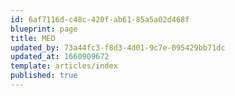 ```yaml
---
id: 6af7116d-c48c-420f-ab61-85a5a02d468f
blueprint: page
title: MED
updated_by: 73a44fc3-f8d3-4d01-9c7e-095429bb71dc
updated_at: 1660909672
template: articles/index
published: true
---
```

